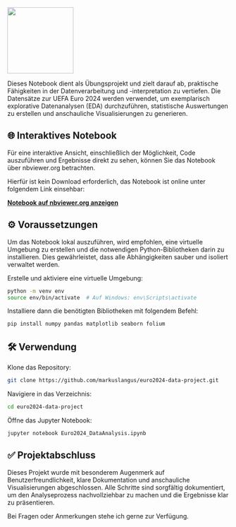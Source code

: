 <img src="https://www.fifplay.com/img/public/euro-2024-logo-side.png" width="150"/>

Dieses Notebook dient als Übungsprojekt und zielt darauf ab, praktische Fähigkeiten in der Datenverarbeitung und -interpretation zu vertiefen. 
Die Datensätze zur UEFA Euro 2024 werden verwendet, um exemplarisch explorative Datenanalysen (EDA) durchzuführen, 
statistische Auswertungen zu erstellen und anschauliche Visualisierungen zu generieren.

## 🌐 Interaktives Notebook

Für eine interaktive Ansicht, einschließlich der Möglichkeit, Code auszuführen und Ergebnisse direkt zu sehen, können Sie das Notebook über nbviewer.org betrachten. 

Hierfür ist kein Download erforderlich, das Notebook ist online unter folgendem Link einsehbar:

[**Notebook auf nbviewer.org anzeigen**](https://nbviewer.org/github/markuslangus/euro2024-data-project/blob/main/Euro2024_DataAnalysis.ipynb)

## ⚙️ Voraussetzungen

Um das Notebook lokal auszuführen, wird empfohlen, eine virtuelle Umgebung zu erstellen und die notwendigen Python-Bibliotheken darin zu installieren. Dies gewährleistet, dass alle Abhängigkeiten sauber und isoliert verwaltet werden.

Erstelle und aktiviere eine virtuelle Umgebung:

```bash
python -m venv env
source env/bin/activate  # Auf Windows: env\Scripts\activate
```

Installiere dann die benötigten Bibliotheken mit folgendem Befehl:

```bash
pip install numpy pandas matplotlib seaborn folium
```

## 🛠️ Verwendung

Klone das Repository:

```bash
git clone https://github.com/markuslangus/euro2024-data-project.git
```

Navigiere in das Verzeichnis:

```bash
cd euro2024-data-project
```

Öffne das Jupyter Notebook:

```bash
jupyter notebook Euro2024_DataAnalysis.ipynb
```

## ✅ Projektabschluss

Dieses Projekt wurde mit besonderem Augenmerk auf Benutzerfreundlichkeit, klare Dokumentation und anschauliche Visualisierungen abgeschlossen. Alle Schritte sind sorgfältig dokumentiert, um den Analyseprozess nachvollziehbar zu machen und die Ergebnisse klar zu präsentieren.

Bei Fragen oder Anmerkungen stehe ich gerne zur Verfügung.

